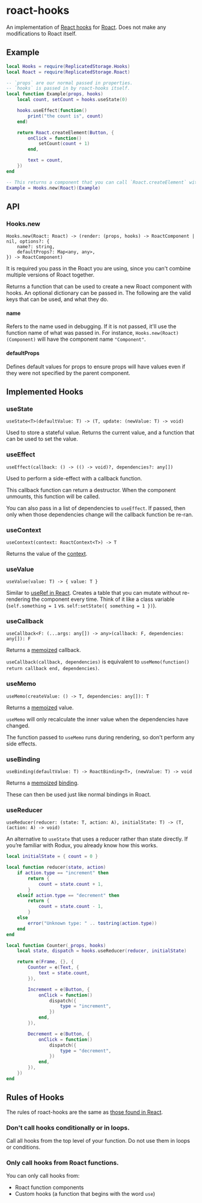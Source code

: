 # roact-hooks
An implementation of [React hooks](https://reactjs.org/docs/hooks-intro.html) for [Roact](https://github.com/Roblox/roact). Does not make any modifications to Roact itself.

## Example
```lua
local Hooks = require(ReplicatedStorage.Hooks)
local Roact = require(ReplicatedStorage.Roact)

-- `props` are our normal passed in properties.
-- `hooks` is passed in by roact-hooks itself.
local function Example(props, hooks)
	local count, setCount = hooks.useState(0)

	hooks.useEffect(function()
		print("the count is", count)
	end)

	return Roact.createElement(Button, {
		onClick = function()
			setCount(count + 1)
		end,

		text = count,
	})
end

-- This returns a component that you can call `Roact.createElement` with
Example = Hooks.new(Roact)(Example)
```

## API
### Hooks.new
```
Hooks.new(Roact: Roact) -> (render: (props, hooks) -> RoactComponent | nil, options?: {
	name?: string,
	defaultProps?: Map<any, any>,
}) -> RoactComponent)
```

It is required you pass in the Roact you are using, since you can't combine multiple versions of Roact together.

Returns a function that can be used to create a new Roact component with hooks. An optional dictionary can be passed in. The following are the valid keys that can be used, and what they do.

#### name
Refers to the name used in debugging. If it is not passed, it'll use the function name of what was passed in. For instance, `Hooks.new(Roact)(Component)` will have the component name `"Component"`.

#### defaultProps
Defines default values for props to ensure props will have values even if they were not specified by the parent component.

## Implemented Hooks

### useState
`useState<T>(defaultValue: T) -> (T, update: (newValue: T) -> void)`

Used to store a stateful value. Returns the current value, and a function that can be used to set the value.

### useEffect
`useEffect(callback: () -> (() -> void)?, dependencies?: any[])`

Used to perform a side-effect with a callback function.

This callback function can return a destructor. When the component unmounts, this function will be called.

You can also pass in a list of dependencies to `useEffect`. If passed, then only when those dependencies change will the callback function be re-ran.

### useContext
`useContext(context: RoactContext<T>) -> T`

Returns the value of the [context](https://roblox.github.io/roact/advanced/context/).

### useValue
`useValue(value: T) -> { value: T }`

Similar to [useRef in React](https://reactjs.org/docs/hooks-reference.html#useref). Creates a table that you can mutate without re-rendering the component every time. Think of it like a class variable (`self.something = 1` vs. `self:setState({ something = 1 })`).

### useCallback
`useCallback<F: (...args: any[]) -> any>(callback: F, dependencies: any[]): F`

Returns a [memoized](https://en.wikipedia.org/wiki/Memoization) callback.

`useCallback(callback, dependencies)` is equivalent to `useMemo(function() return callback end, dependencies)`.

### useMemo
`useMemo(createValue: () -> T, dependencies: any[]): T`

Returns a [memoized](https://en.wikipedia.org/wiki/Memoization) value.

`useMemo` will only recalculate the inner value when the dependencies have changed.

The function passed to `useMemo` runs during rendering, so don't perform any side effects.

### useBinding
`useBinding(defaultValue: T) -> RoactBinding<T>, (newValue: T) -> void`

Returns a [memoized](https://en.wikipedia.org/wiki/Memoization) [binding](https://roblox.github.io/roact/advanced/bindings-and-refs/#bindings).

These can then be used just like normal bindings in Roact.

### useReducer
`useReducer(reducer: (state: T, action: A), initialState: T) -> (T, (action: A) -> void)`

An alternative to `useState` that uses a reducer rather than state directly. If you’re familiar with Rodux, you already know how this works.

```lua
local initialState = { count = 0 }

local function reducer(state, action)
	if action.type == "increment" then
		return {
			count = state.count + 1,
		}
	elseif action.type == "decrement" then
		return {
			count = state.count - 1,
		}
	else
		error("Unknown type: " .. tostring(action.type))
	end
end

local function Counter(_props, hooks)
	local state, dispatch = hooks.useReducer(reducer, initialState)

	return e(Frame, {}, {
		Counter = e(Text, {
			text = state.count,
		}),

		Increment = e(Button, {
			onClick = function()
				dispatch({
					type = "increment",
				})
			end,
		}),

		Decrement = e(Button, {
			onClick = function()
				dispatch({
					type = "decrement",
				})
			end,
		}),
	})
end
```

## Rules of Hooks
The rules of roact-hooks are the same as [those found in React](https://reactjs.org/docs/hooks-rules.html).

### Don't call hooks conditionally or in loops.
Call all hooks from the top level of your function. Do not use them in loops or conditions.

### Only call hooks from Roact functions.

You can only call hooks from:
- Roact function components
- Custom hooks (a function that begins with the word `use`)
